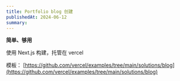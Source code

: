 ```yaml
---
title: Portfolio blog 创建
publishedAt: 2024-06-12
summary:
---
```


**简单、够用**

使用 Next.js 构建，托管在 vercel

模板： [https://github.com/vercel/examples/tree/main/solutions/blog](https://github.com/vercel/examples/tree/main/solutions/blog)
